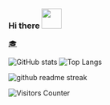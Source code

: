 ### Hi there  <img src="https://media.giphy.com/media/hvRJCLFzcasrR4ia7z/giphy.gif" width=40px height=40px/>

[🎓](https://scholar.google.com/citations?user=H_VVpP8AAAAJ)

<!-- 👋
**guoci/guoci** is a ✨ _special_ ✨ repository because its `README.md` (this file) appears on your GitHub profile.

Here are some ideas to get you started:

- 🔭 I’m currently working on ...
- 🌱 I’m currently learning ...
- 👯 I’m looking to collaborate on ...
- 🤔 I’m looking for help with ...
- 💬 Ask me about ...
- 📫 How to reach me: ...
- 😄 Pronouns: ...
- ⚡ Fun fact: ...
-->



![GitHub stats](https://github-readme-stats.vercel.app/api?username=guoci&count_private=true&show_icons=true&include_all_commits=true&show_icons=true&theme=vision-friendly-dark)
![Top Langs](https://github-readme-stats.vercel.app/api/top-langs/?username=guoci&count_private=true&langs_count=15&layout=compact&theme=vision-friendly-dark)

![github readme streak](https://github-readme-streak-stats.herokuapp.com/?user=guoci&theme=dark-minimalist&mode=weekly)

![Visitors Counter](https://komarev.com/ghpvc/?username=guoci&style=for-the-badge&theme=dark)
